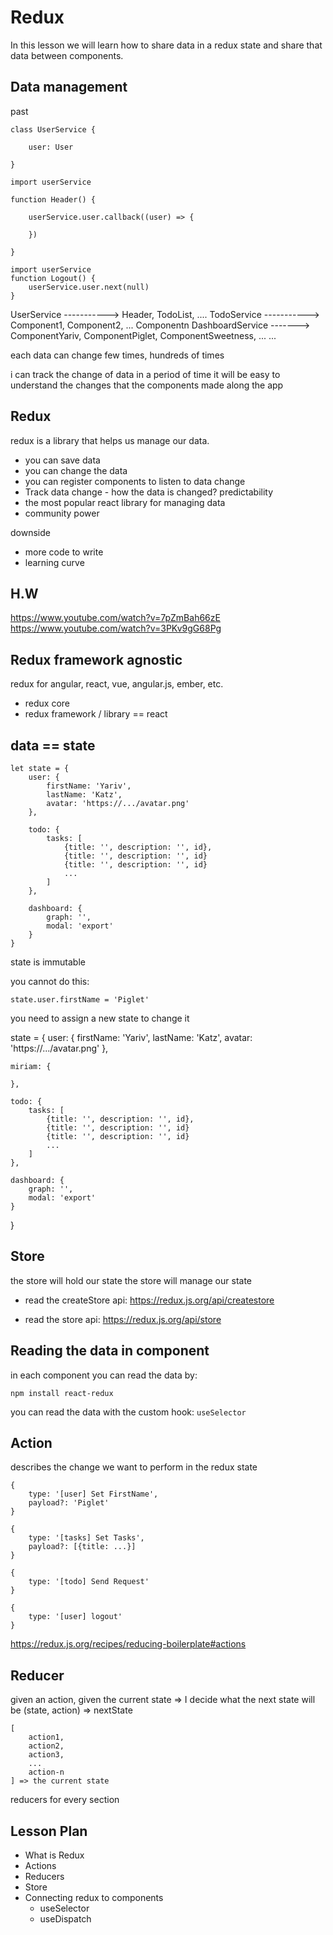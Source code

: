 # Redux

In this lesson we will learn how to share data in a redux state
and share that data between components.

## Data management 

past

```
class UserService {
	
	user: User
	
}
```

```
import userService

function Header() {
	
	userService.user.callback((user) => {
		
	})
	
}
```

```
import userService
function Logout() {
	userService.user.next(null)
}
```


UserService  -----------> Header, TodoList, ....
TodoService  -----------> Component1, Component2, ... Componentn
DashboardService -------> ComponentYariv, ComponentPiglet, ComponentSweetness, ...
...

each data can change few times, hundreds of times

i can track the change of data in a period of time it will be easy to understand 
the changes that the components made along the app

## Redux

redux is a library that helps us manage our data.

- you can save data
- you can change the data
- you can register components to listen to data change
- Track data change - how the data is changed? predictability 
- the most popular react library for managing data
- community power

downside
- more code to write
- learning curve

## H.W

https://www.youtube.com/watch?v=7pZmBah66zE
https://www.youtube.com/watch?v=3PKv9gG68Pg


## Redux framework agnostic

redux for angular, react, vue, angular.js, ember, etc.

  - redux core
  - redux framework / library == react
  
## data == state

```
let state = {
	user: {
		firstName: 'Yariv',
		lastName: 'Katz',
		avatar: 'https://.../avatar.png'
	},
	
	todo: {
		tasks: [
			{title: '', description: '', id},
			{title: '', description: '', id}
			{title: '', description: '', id}
			...
		]
	},
	
	dashboard: {
		graph: '',
		modal: 'export'
	}
}
```

state is immutable

you cannot do this:

```
state.user.firstName = 'Piglet'
```

you need to assign a new state to change it

state = {
	user: {
		firstName: 'Yariv',
		lastName: 'Katz',
		avatar: 'https://.../avatar.png'
	},
	
	miriam: {
		
	},
	
	todo: {
		tasks: [
			{title: '', description: '', id},
			{title: '', description: '', id}
			{title: '', description: '', id}
			...
		]
	},
	
	dashboard: {
		graph: '',
		modal: 'export'
	}
}

## Store

the store will hold our state
the store will manage our state

- read the createStore api: https://redux.js.org/api/createstore

- read the store api: https://redux.js.org/api/store

## Reading the data in component

in each component you can read the data by:

```
npm install react-redux
```

you can read the data with the custom hook: `useSelector`

## Action

describes the change we want to perform in the redux state

```
{
	type: '[user] Set FirstName',
	payload?: 'Piglet'
}

{
	type: '[tasks] Set Tasks',
	payload?: [{title: ...}]
}

{
	type: '[todo] Send Request'
}

{
	type: '[user] logout'
}
```

https://redux.js.org/recipes/reducing-boilerplate#actions



## Reducer

given an action, given the current state => I decide what the next state will be
(state, action) => nextState

```
[
	action1,
	action2,
	action3,
	...
	action-n
] => the current state
```

reducers for every section



## Lesson Plan

- What is Redux
- Actions
- Reducers
- Store
- Connecting redux to components
  - useSelector
  - useDispatch 